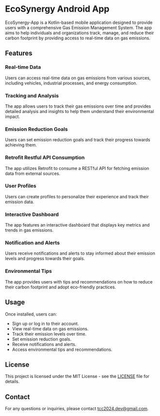 # EcoSynergy Android App 

EcoSynergy-App is a Kotlin-based mobile application designed to provide users with a comprehensive Gas Emission Management System. The app aims to help individuals and organizations track, manage, and reduce their carbon footprint by providing access to real-time data on gas emissions.

## Features

### Real-time Data
Users can access real-time data on gas emissions from various sources, including vehicles, industrial processes, and energy consumption.

### Tracking and Analysis
The app allows users to track their gas emissions over time and provides detailed analysis and insights to help them understand their environmental impact.

### Emission Reduction Goals
Users can set emission reduction goals and track their progress towards achieving them.

### Retrofit Restful API Consumption
The app utilizes Retrofit to consume a RESTful API for fetching emission data from external sources.

### User Profiles
Users can create profiles to personalize their experience and track their emission data.

### Interactive Dashboard
The app features an interactive dashboard that displays key metrics and trends in gas emissions.

### Notification and Alerts
Users receive notifications and alerts to stay informed about their emission levels and progress towards their goals.

### Environmental Tips
The app provides users with tips and recommendations on how to reduce their carbon footprint and adopt eco-friendly practices.

## Usage

Once installed, users can:

- Sign up or log in to their account.
- View real-time data on gas emissions.
- Track their emission levels over time.
- Set emission reduction goals.
- Receive notifications and alerts.
- Access environmental tips and recommendations.

## License

This project is licensed under the MIT License - see the [LICENSE](LICENSE) file for details.

## Contact

For any questions or inquiries, please contact [tcc2024.dev@gmail.com](mailto:tcc2024.dev@gmail.com).

